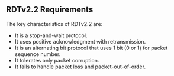 ## RDTv2.2 Requirements

The key characteristics of RDTv2.2 are:

- It is a stop-and-wait protocol.
- It uses positive acknowledgment with retransmission.
- It is an alternating bit protocol that uses 1 bit (0 or 1) for packet sequence number.
- It tolerates only packet corruption.
- It fails to handle packet loss and packet-out-of-order.
